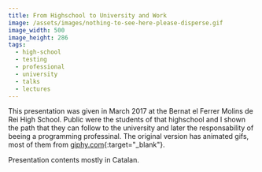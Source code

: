 ```yaml
---
title: From Highschool to University and Work
image: /assets/images/nothing-to-see-here-please-disperse.gif
image_width: 500
image_height: 286
tags:
  - high-school
  - testing
  - professional
  - university
  - talks
  - lectures
---
```


This presentation was given in March 2017 at the Bernat el Ferrer Molins de Rei High School.
Public were the students of that highschool and I shown the path that they can follow to the university and later
the responsability of beeing a programming professinal.
The original version has animated gifs, most of them from [giphy.com](http://giphy.com){:target="_blank"}.

Presentation contents mostly in Catalan. 
